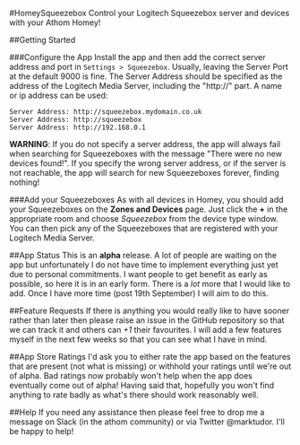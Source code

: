 #HomeySqueezebox
Control your Logitech Squeezebox server and devices with your Athom Homey!

##Getting Started

###Configure the App
Install the app and then add the correct server address and port in `Settings > Squeezebox`. Usually, leaving the
Server Port at the default 9000 is fine. The Server Address should be specified as the address of the Logitech Media
Server, including the "http://" part.  A name or ip address can be used:

```
Server Address: http://squeezebox.mydomain.co.uk
Server Address: http://squeezebox
Server Address: http://192.168.0.1
```

**WARNING**: If you do not specify a server address, the app will always fail when searching for Squeezeboxes with the
message "There were no new devices found!". If you specify the wrong server address, or if the server is not reachable,
the app will search for new Squeezeboxes forever, finding nothing!

###Add your Squeezeboxes
As with all devices in Homey, you should add your Squeezeboxes on the **Zones and Devices** page. Just click the **+** in the
appropriate room and choose *Squeezebox* from the device type window. You can then pick any of the Squeezeboxes that are
registered with your Logitech Media Server.

##App Status
This is an **alpha** release. A lot of people are waiting on the app but unfortunately I do not have time to implement
everything just yet due to personal commitments. I want people to get benefit as early as possible, so here it is in an
early form. There is a _lot_ more that I would like to add. Once I have more time (post 19th September) I will aim to do this.

##Feature Requests
If there is anything you would really like to have sooner rather than later then please raise an issue in the GitHub
repository so that we can track it and others can *+1* their favourites. I will add a few features myself in the next
few weeks so that you can see what I have in mind.

##App Store Ratings
I'd ask you to either rate the app based on the features that are present (not what is missing) or withhold your ratings
until we're out of alpha. Bad ratings now probably won't help when the app does eventually come out of alpha! Having
said that, hopefully you won't find anything to rate badly as what's there should work reasonably well.

##Help
If you need any assistance then please feel free to drop me a message on Slack (in the athom community) or via Twitter
@marktudor. I'll be happy to help!
